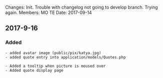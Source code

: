 Changes: Init. Trouble with changelog not going to develop branch. Trying again.
Members: MO TE
Date: 2017-09-14

## 2017-9-16
### Added
    - added avatar image (public/pix/katya.jpg)
    - added quote entry into application/models/Quotes.php

    - Added a tooltip when picture is moused over
    - Added quote display page
